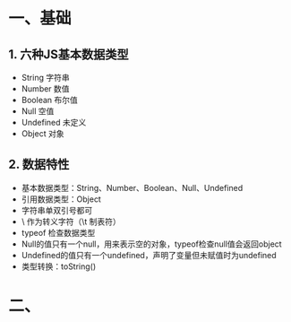 # 一、基础
## 1. 六种JS基本数据类型
- String        字符串
- Number        数值
- Boolean       布尔值
- Null          空值
- Undefined     未定义
- Object        对象

    

## 2. 数据特性
- 基本数据类型：String、Number、Boolean、Null、Undefined
- 引用数据类型：Object
- 字符串单双引号都可 
- \  作为转义字符（\t 制表符）
- typeof 检查数据类型 
- Null的值只有一个null，用来表示空的对象，typeof检查null值会返回object
- Undefined的值只有一个undefined，声明了变量但未赋值时为undefined
- 类型转换：toString()

# 二、
 